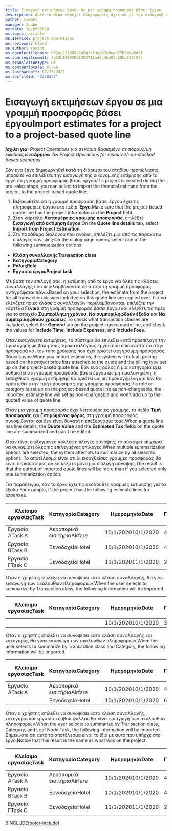```yaml
---
title: Εισαγωγή εκτιμήσεων έργου σε μια γραμμή προσφοράς βάσει έργου
description: Αυτό το θέμα παρέχει πληροφορίες σχετικά με την εισαγωγή εκτιμήσεων από ένα έργο σε μια γραμμή προσφοράς.
author: rumant
manager: Annbe
ms.date: 10/09/2020
ms.topic: article
ms.service: project-operations
ms.reviewer: kfend
ms.author: rumant
ms.openlocfilehash: b32ac22188922a56fa13ea67e0ead77b9b045d9f
ms.sourcegitcommit: fa32b1893286f20271fa4ec4be8fc68bd135f53c
ms.translationtype: HT
ms.contentlocale: el-GR
ms.lasthandoff: 02/15/2021
ms.locfileid: "5278328"
---
```

# <a name="import-estimates-for-a-project-to-a-project-based-quote-line"></a><span data-ttu-id="154e1-103">Εισαγωγή εκτιμήσεων έργου σε μια γραμμή προσφοράς βάσει έργου</span><span class="sxs-lookup"><span data-stu-id="154e1-103">Import estimates for a project to a project-based quote line</span></span>

<span data-ttu-id="154e1-104">_**Ισχύει για:** Project Operations για σενάρια βασισμένα σε πόρους/μη εφοδιασμένα_</span><span class="sxs-lookup"><span data-stu-id="154e1-104">_**Applies To:** Project Operations for resource/non-stocked based scenarios_</span></span>


<span data-ttu-id="154e1-105">Εάν ένα έργο δημιουργηθεί κατά τη διάρκεια του σταδίου προπώλησης, μπορείτε να επιλέξετε την εισαγωγή της οικονομικής εκτίμησης από το έργο στη γραμμή προσφοράς βάσει έργου.</span><span class="sxs-lookup"><span data-stu-id="154e1-105">If a project is created during the pre-sales stage, you can select to import the financial estimate from the project to the project-based quote line.</span></span>

1. <span data-ttu-id="154e1-106">Βεβαιωθείτε ότι η γραμμή προσφοράς βάσει έργου έχει τις πληροφορίες έργου στο πεδίο **Έργο**.</span><span class="sxs-lookup"><span data-stu-id="154e1-106">Make sure that the project-based quote line has the project information in the **Project** field.</span></span>
2. <span data-ttu-id="154e1-107">Στην καρτέλα **Λεπτομέρειες γραμμής προσφοράς**, επιλέξτε **Εισαγωγή από εκτίμηση έργου**.</span><span class="sxs-lookup"><span data-stu-id="154e1-107">On the **Quote line details** tab, select **Import from Project Estimation**.</span></span>
3. <span data-ttu-id="154e1-108">Στο παράθυρο διαλόγου που ανοίγει, επιλέξτε μία από τις παρακάτω επιλογές σύνοψης:</span><span class="sxs-lookup"><span data-stu-id="154e1-108">On the dialog page opens, select one of the following summarization options:</span></span>

  - <span data-ttu-id="154e1-109">**Κλάση συναλλαγής**</span><span class="sxs-lookup"><span data-stu-id="154e1-109">**Transaction class**</span></span>
  - <span data-ttu-id="154e1-110">**Κατηγορία**</span><span class="sxs-lookup"><span data-stu-id="154e1-110">**Category**</span></span>
  - <span data-ttu-id="154e1-111">**Ρόλος**</span><span class="sxs-lookup"><span data-stu-id="154e1-111">**Role**</span></span> 
  - <span data-ttu-id="154e1-112">**Εργασία έργου**</span><span class="sxs-lookup"><span data-stu-id="154e1-112">**Project task**</span></span>

<span data-ttu-id="154e1-113">Με βάση την επιλογή σας, η εκτίμηση από το έργο για όλες τις κλάσεις συναλλαγής που περιλαμβάνονται σε αυτήν τη γραμμή προσφοράς αντιγράφεται πάνω.</span><span class="sxs-lookup"><span data-stu-id="154e1-113">Based on your selection, the estimate from the project for all transaction classes included on this quote line are copied over.</span></span> <span data-ttu-id="154e1-114">Για να ελέγξετε ποιες κλάσεις συναλλαγών περιλαμβάνονται, επιλέξτε την καρτέλα **Γενικά** στη γραμμή προσφοράς βάσει έργου και ελέγξτε τις τιμές για το στοιχείο **Συμπερίληψη χρόνου**, **Να συμπεριληφθούν έξοδα** και **Να συμπεριληφθούν χρεώσεις**.</span><span class="sxs-lookup"><span data-stu-id="154e1-114">To check what transaction classes are included, select the **General** tab on the project-based quote line, and check the values for **Include Time**, **Include Expenses**, and **Include Fees**.</span></span>

<span data-ttu-id="154e1-115">Όταν εισαγάγετε εκτιμήσεις, το σύστημα θα επιλέξει κατά προεπιλογή την τιμολόγηση με βάση τους τιμοκαταλόγους έργου που επισυνάπτεται στην προσφορά και τον τύπο χρέωσης που έχει οριστεί στη γραμμή προσφοράς βάσει έργου.</span><span class="sxs-lookup"><span data-stu-id="154e1-115">When you import estimates, the system will default pricing based on the project price lists attached to the quote and the billing type set up on the project-based quote line.</span></span> <span data-ttu-id="154e1-116">Εάν ένας ρόλος ή μια κατηγορία έχει ρυθμιστεί στη γραμμή προσφοράς βάσει έργου ως μη τιμολογημένη, η εισαχθείσα γραμμή εκτίμησης θα οριστεί ως μη τιμολογημένη και δεν θα προστεθεί στην τιμή προσφοράς της γραμμής προσφοράς.</span><span class="sxs-lookup"><span data-stu-id="154e1-116">If a role or category is set up on the project-based quote line as non-chargeable, the imported estimate line will set as non-chargeable and won't add up to the quoted value of quote line.</span></span>

<span data-ttu-id="154e1-117">Όταν μια γραμμή προσφοράς έχει λεπτομέρειες γραμμής, τα πεδία **Τιμή προσφοράς** και **Εκτιμώμενος φόρος** στη γραμμή προσφοράς συνοψίζονται και δεν είναι δυνατή η επεξεργασία τους.</span><span class="sxs-lookup"><span data-stu-id="154e1-117">When a quote line has line details, the **Quote Value** and the **Estimated Tax** fields on the quote line are summarized and can't be edited.</span></span>

<span data-ttu-id="154e1-118">Όταν είναι επιλεγμένες πολλές επιλογές σύνοψης, το σύστημα επιχειρεί να συνοψίσει όλες τις επιλεγμένες επιλογές.</span><span class="sxs-lookup"><span data-stu-id="154e1-118">When multiple summarization options are selected, the system attempts to summarize by all selected options.</span></span> <span data-ttu-id="154e1-119">Το αποτέλεσμα είναι ότι οι εισαχθείσες γραμμές προσφοράς θα είναι περισσότερες αν επιλέξατε μόνο μία επιλογή σύνοψης.</span><span class="sxs-lookup"><span data-stu-id="154e1-119">The result is that the output of imported quote lines will be more than if you selected only one summarization option.</span></span>

<span data-ttu-id="154e1-120">Για παράδειγμα, εάν το έργο έχει τις ακόλουθες γραμμές εκτίμησης για τα έξοδα.</span><span class="sxs-lookup"><span data-stu-id="154e1-120">For example, if the project has the following estimate lines for expenses.</span></span>

| <span data-ttu-id="154e1-121">Κλείσιμο εργασίας</span><span class="sxs-lookup"><span data-stu-id="154e1-121">Task</span></span> | <span data-ttu-id="154e1-122">Κατηγορία</span><span class="sxs-lookup"><span data-stu-id="154e1-122">Category</span></span> | <span data-ttu-id="154e1-123">Ημερομηνία</span><span class="sxs-lookup"><span data-stu-id="154e1-123">Date</span></span> | <span data-ttu-id="154e1-124">Ποσότητα</span><span class="sxs-lookup"><span data-stu-id="154e1-124">Quantity</span></span> | <span data-ttu-id="154e1-125">Τιμή μονάδας</span><span class="sxs-lookup"><span data-stu-id="154e1-125">Unit price</span></span> | <span data-ttu-id="154e1-126">Ποσό</span><span class="sxs-lookup"><span data-stu-id="154e1-126">Amount</span></span> |
| --- | --- | --- | --- | --- | --- |
| <span data-ttu-id="154e1-127">Εργασία Α</span><span class="sxs-lookup"><span data-stu-id="154e1-127">Task A</span></span> | <span data-ttu-id="154e1-128">Αεροπορικά εισιτήρια</span><span class="sxs-lookup"><span data-stu-id="154e1-128">Airfare</span></span> | <span data-ttu-id="154e1-129">10/1/2020</span><span class="sxs-lookup"><span data-stu-id="154e1-129">10/1/2020</span></span> | <span data-ttu-id="154e1-130">4</span><span class="sxs-lookup"><span data-stu-id="154e1-130">4</span></span> | <span data-ttu-id="154e1-131">400</span><span class="sxs-lookup"><span data-stu-id="154e1-131">400</span></span> | <span data-ttu-id="154e1-132">1600</span><span class="sxs-lookup"><span data-stu-id="154e1-132">1600</span></span> |
| <span data-ttu-id="154e1-133">Εργασία Β</span><span class="sxs-lookup"><span data-stu-id="154e1-133">Task B</span></span> | <span data-ttu-id="154e1-134">Ξενοδοχείο</span><span class="sxs-lookup"><span data-stu-id="154e1-134">Hotel</span></span> | <span data-ttu-id="154e1-135">10/1/2020</span><span class="sxs-lookup"><span data-stu-id="154e1-135">10/1/2020</span></span> | <span data-ttu-id="154e1-136">4</span><span class="sxs-lookup"><span data-stu-id="154e1-136">4</span></span> | <span data-ttu-id="154e1-137">200</span><span class="sxs-lookup"><span data-stu-id="154e1-137">200</span></span> | <span data-ttu-id="154e1-138">800</span><span class="sxs-lookup"><span data-stu-id="154e1-138">800</span></span> |
| <span data-ttu-id="154e1-139">Εργασία Γ</span><span class="sxs-lookup"><span data-stu-id="154e1-139">Task C</span></span> | <span data-ttu-id="154e1-140">Ξενοδοχείο</span><span class="sxs-lookup"><span data-stu-id="154e1-140">Hotel</span></span> | <span data-ttu-id="154e1-141">11/1/2020</span><span class="sxs-lookup"><span data-stu-id="154e1-141">11/1/2020</span></span> | <span data-ttu-id="154e1-142">2</span><span class="sxs-lookup"><span data-stu-id="154e1-142">2</span></span> | <span data-ttu-id="154e1-143">200</span><span class="sxs-lookup"><span data-stu-id="154e1-143">200</span></span> | <span data-ttu-id="154e1-144">400</span><span class="sxs-lookup"><span data-stu-id="154e1-144">400</span></span> |

<span data-ttu-id="154e1-145">Όταν ο χρήστης επιλέξει να συνοψίσει κατά κλάση συναλλαγής, θα γίνει εισαγωγή των ακόλουθων πληροφοριών.</span><span class="sxs-lookup"><span data-stu-id="154e1-145">When the user selects to summarize by Transaction class, the following information will be imported.</span></span>

| <span data-ttu-id="154e1-146">Κλείσιμο εργασίας</span><span class="sxs-lookup"><span data-stu-id="154e1-146">Task</span></span> | <span data-ttu-id="154e1-147">Κατηγορία</span><span class="sxs-lookup"><span data-stu-id="154e1-147">Category</span></span> | <span data-ttu-id="154e1-148">Ημερομηνία</span><span class="sxs-lookup"><span data-stu-id="154e1-148">Date</span></span> | <span data-ttu-id="154e1-149">Ποσότητα</span><span class="sxs-lookup"><span data-stu-id="154e1-149">Quantity</span></span> | <span data-ttu-id="154e1-150">Τιμή μονάδας</span><span class="sxs-lookup"><span data-stu-id="154e1-150">Unit price</span></span> | <span data-ttu-id="154e1-151">Ποσό</span><span class="sxs-lookup"><span data-stu-id="154e1-151">Amount</span></span> |
| --- | --- | --- | --- | --- | --- |
| | | <span data-ttu-id="154e1-152">10/1/2020</span><span class="sxs-lookup"><span data-stu-id="154e1-152">10/1/2020</span></span> | <span data-ttu-id="154e1-153">3.34</span><span class="sxs-lookup"><span data-stu-id="154e1-153">3.34</span></span> | <span data-ttu-id="154e1-154">840</span><span class="sxs-lookup"><span data-stu-id="154e1-154">840</span></span> | <span data-ttu-id="154e1-155">2800</span><span class="sxs-lookup"><span data-stu-id="154e1-155">2800</span></span> |

<span data-ttu-id="154e1-156">Όταν ο χρήστης επιλέξει να συνοψίσει κατά κλάση συναλλαγής και κατηγορία, θα γίνει εισαγωγή των ακόλουθων πληροφοριών.</span><span class="sxs-lookup"><span data-stu-id="154e1-156">When the user selects to summarize by Transaction class and Category, the following information will be imported.</span></span>

| <span data-ttu-id="154e1-157">Κλείσιμο εργασίας</span><span class="sxs-lookup"><span data-stu-id="154e1-157">Task</span></span> | <span data-ttu-id="154e1-158">Κατηγορία</span><span class="sxs-lookup"><span data-stu-id="154e1-158">Category</span></span> | <span data-ttu-id="154e1-159">Ημερομηνία</span><span class="sxs-lookup"><span data-stu-id="154e1-159">Date</span></span> | <span data-ttu-id="154e1-160">Ποσότητα</span><span class="sxs-lookup"><span data-stu-id="154e1-160">Quantity</span></span> | <span data-ttu-id="154e1-161">Τιμή μονάδας</span><span class="sxs-lookup"><span data-stu-id="154e1-161">Unit price</span></span> | <span data-ttu-id="154e1-162">Ποσό</span><span class="sxs-lookup"><span data-stu-id="154e1-162">Amount</span></span> |
| --- | --- | --- | --- | --- | --- |
| <span data-ttu-id="154e1-163">Εργασία Α</span><span class="sxs-lookup"><span data-stu-id="154e1-163">Task A</span></span> | <span data-ttu-id="154e1-164">Αεροπορικά εισιτήρια</span><span class="sxs-lookup"><span data-stu-id="154e1-164">Airfare</span></span> | <span data-ttu-id="154e1-165">10/1/2020</span><span class="sxs-lookup"><span data-stu-id="154e1-165">10/1/2020</span></span> | <span data-ttu-id="154e1-166">4</span><span class="sxs-lookup"><span data-stu-id="154e1-166">4</span></span> | <span data-ttu-id="154e1-167">400</span><span class="sxs-lookup"><span data-stu-id="154e1-167">400</span></span> | <span data-ttu-id="154e1-168">1600</span><span class="sxs-lookup"><span data-stu-id="154e1-168">1600</span></span> |
| | <span data-ttu-id="154e1-169">Ξενοδοχείο</span><span class="sxs-lookup"><span data-stu-id="154e1-169">Hotel</span></span> | <span data-ttu-id="154e1-170">10/1/2020</span><span class="sxs-lookup"><span data-stu-id="154e1-170">10/1/2020</span></span> | <span data-ttu-id="154e1-171">6</span><span class="sxs-lookup"><span data-stu-id="154e1-171">6</span></span> | <span data-ttu-id="154e1-172">200</span><span class="sxs-lookup"><span data-stu-id="154e1-172">200</span></span> | <span data-ttu-id="154e1-173">1200</span><span class="sxs-lookup"><span data-stu-id="154e1-173">1200</span></span> |

<span data-ttu-id="154e1-174">Όταν ο χρήστης επιλέξει να συνοψίσει κατά κλάση συναλλαγής, κατηγορία και εργασία κόμβου φύλλου θα γίνει εισαγωγή των ακόλουθων πληροφοριών.</span><span class="sxs-lookup"><span data-stu-id="154e1-174">When the user selects to summarize by Transaction class, Category, and Leaf Node Task, the following information will be imported.</span></span> <span data-ttu-id="154e1-175">Σημειώστε ότι αυτό το αποτέλεσμα είναι το ίδιο με αυτό που υπήρχε στο έργο.</span><span class="sxs-lookup"><span data-stu-id="154e1-175">Notice that this result is the same as what was on the project.</span></span>

| <span data-ttu-id="154e1-176">Κλείσιμο εργασίας</span><span class="sxs-lookup"><span data-stu-id="154e1-176">Task</span></span> | <span data-ttu-id="154e1-177">Κατηγορία</span><span class="sxs-lookup"><span data-stu-id="154e1-177">Category</span></span> | <span data-ttu-id="154e1-178">Ημερομηνία</span><span class="sxs-lookup"><span data-stu-id="154e1-178">Date</span></span> | <span data-ttu-id="154e1-179">Ποσότητα</span><span class="sxs-lookup"><span data-stu-id="154e1-179">Quantity</span></span> | <span data-ttu-id="154e1-180">Τιμή μονάδας</span><span class="sxs-lookup"><span data-stu-id="154e1-180">Unit price</span></span> | <span data-ttu-id="154e1-181">Ποσό</span><span class="sxs-lookup"><span data-stu-id="154e1-181">Amount</span></span> |
| --- | --- | --- | --- | --- | --- |
| <span data-ttu-id="154e1-182">Εργασία Α</span><span class="sxs-lookup"><span data-stu-id="154e1-182">Task A</span></span> | <span data-ttu-id="154e1-183">Αεροπορικά εισιτήρια</span><span class="sxs-lookup"><span data-stu-id="154e1-183">Airfare</span></span> | <span data-ttu-id="154e1-184">10/1/2020</span><span class="sxs-lookup"><span data-stu-id="154e1-184">10/1/2020</span></span> | <span data-ttu-id="154e1-185">4</span><span class="sxs-lookup"><span data-stu-id="154e1-185">4</span></span> | <span data-ttu-id="154e1-186">400</span><span class="sxs-lookup"><span data-stu-id="154e1-186">400</span></span> | <span data-ttu-id="154e1-187">1600</span><span class="sxs-lookup"><span data-stu-id="154e1-187">1600</span></span> |
| <span data-ttu-id="154e1-188">Εργασία Β</span><span class="sxs-lookup"><span data-stu-id="154e1-188">Task B</span></span> | <span data-ttu-id="154e1-189">Ξενοδοχείο</span><span class="sxs-lookup"><span data-stu-id="154e1-189">Hotel</span></span> | <span data-ttu-id="154e1-190">10/1/2020</span><span class="sxs-lookup"><span data-stu-id="154e1-190">10/1/2020</span></span> | <span data-ttu-id="154e1-191">4</span><span class="sxs-lookup"><span data-stu-id="154e1-191">4</span></span> | <span data-ttu-id="154e1-192">200</span><span class="sxs-lookup"><span data-stu-id="154e1-192">200</span></span> | <span data-ttu-id="154e1-193">800</span><span class="sxs-lookup"><span data-stu-id="154e1-193">800</span></span> |
| <span data-ttu-id="154e1-194">Εργασία Γ</span><span class="sxs-lookup"><span data-stu-id="154e1-194">Task C</span></span> | <span data-ttu-id="154e1-195">Ξενοδοχείο</span><span class="sxs-lookup"><span data-stu-id="154e1-195">Hotel</span></span> | <span data-ttu-id="154e1-196">11/1/2020</span><span class="sxs-lookup"><span data-stu-id="154e1-196">11/1/2020</span></span> | <span data-ttu-id="154e1-197">2</span><span class="sxs-lookup"><span data-stu-id="154e1-197">2</span></span> | <span data-ttu-id="154e1-198">200</span><span class="sxs-lookup"><span data-stu-id="154e1-198">200</span></span> | <span data-ttu-id="154e1-199">400</span><span class="sxs-lookup"><span data-stu-id="154e1-199">400</span></span> |


[!INCLUDE[footer-include](../includes/footer-banner.md)]
